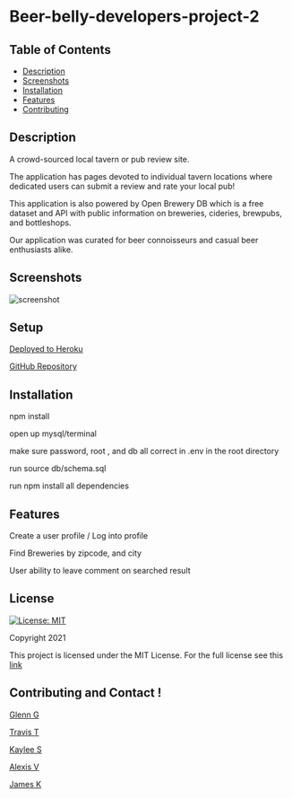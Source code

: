 # Beer-belly-developers-project-2

## Table of Contents

- [Description](#description)
- [Screenshots](#screenshots)
- [Installation](#installation)
- [Features](#features)
- [Contributing](#contributing)

## Description

A crowd-sourced local tavern or pub review site.

The application has pages devoted to individual tavern locations where dedicated users can submit a review and rate your local pub!

This application is also powered by Open Brewery DB which is a free dataset and API with public information on breweries, cideries, brewpubs, and bottleshops.

Our application was curated for beer connoisseurs and casual beer enthusiasts alike.

## Screenshots

![screenshot](https://user-images.githubusercontent.com/87151585/142783151-bf95212c-c690-4c57-aa6f-6463bde0cc97.jpg)


## Setup

[Deployed to Heroku]()

[GitHub Repository](https://github.com/ggamb/Beer-belly-developers-project-2)

## Installation

npm install

open up mysql/terminal

make sure password, root , and db all correct in .env in the root directory

run source db/schema.sql

run npm install all dependencies

## Features

Create a user profile / Log into profile

Find Breweries by zipcode, and city

User ability to leave comment on searched result

## License

[![License: MIT](https://img.shields.io/badge/License-MIT-red.svg)](https://opensource.org/licenses/MIT)

Copyright 2021

This project is licensed under the MIT License. For the full license see this [link](https://opensource.org/licenses/MIT)

## Contributing and Contact !

[Glenn G](https://github.com/ggamb)

[Travis T](https://github.com/tygrski)

[Kaylee S](https://github.com/kayldubs)

[Alexis V](https://github.com/Alexzoo0)

[James K](https://github.com/JustKidding22)

